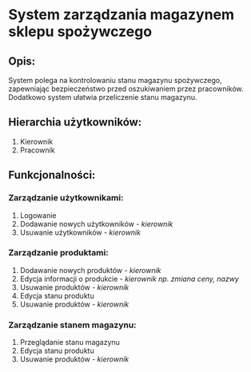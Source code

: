 # System zarządzania magazynem sklepu spożywczego

## Opis:
System polega na kontrolowaniu stanu magazynu spożywczego, zapewniając bezpieczeństwo przed oszukiwaniem przez pracowników. Dodatkowo system ułatwia przeliczenie stanu magazynu.

## Hierarchia użytkowników:
1. Kierownik
2. Pracownik

## Funkcjonalności:
### Zarządzanie użytkownikami:
1. Logowanie
2. Dodawanie nowych użytkowników - _kierownik_
3. Usuwanie użytkowników - _kierownik_

### Zarządzanie produktami:
1. Dodawanie nowych produktów - _kierownik_
2. Edycja informacji o produkcie - _kierownik np. zmiana ceny, nazwy_
3. Usuwanie produktów - _kierownik_
4. Edycja stanu produktu
5. Usuwanie produktów - _kierownik_

### Zarządzanie stanem magazynu:
1. Przeglądanie stanu magazynu
2. Edycja stanu produktu
3. Usuwanie produktów - _kierownik_
